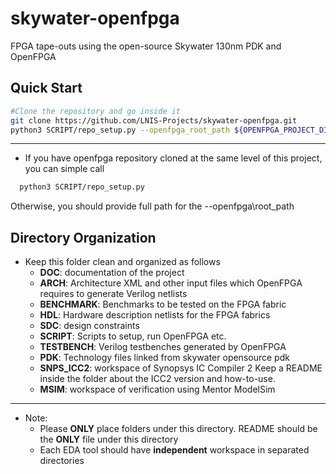 # skywater-openfpga
FPGA tape-outs using the open-source Skywater 130nm PDK and OpenFPGA

## Quick Start

```bash
#Clone the repository and go inside it
git clone https://github.com/LNIS-Projects/skywater-openfpga.git
python3 SCRIPT/repo_setup.py --openfpga_root_path ${OPENFPGA_PROJECT_DIRECTORY}
```
---

* If you have openfpga repository cloned at the same level of this project, you can simple call
```bash
  python3 SCRIPT/repo_setup.py
``` 

Otherwise, you should provide full path for the --openfpga\root\_path

## Directory Organization

* Keep this folder clean and organized as follows
  - **DOC**: documentation of the project
  - **ARCH**: Architecture XML and other input files which OpenFPGA requires to generate Verilog netlists
  - **BENCHMARK**: Benchmarks to be tested on the FPGA fabric
  - **HDL**: Hardware description netlists for the FPGA fabrics
  - **SDC**: design constraints
  - **SCRIPT**: Scripts to setup, run OpenFPGA etc.
  - **TESTBENCH**: Verilog testbenches generated by OpenFPGA 
  - **PDK**: Technology files linked from skywater opensource pdk
  - **SNPS\_ICC2**: workspace of Synopsys IC Compiler 2
                    Keep a README inside the folder about the ICC2 version and how-to-use.
  - **MSIM**: workspace of verification using Mentor ModelSim

---

* Note: 
  - Please **ONLY** place folders under this directory.
    README should be the **ONLY** file under this directory
  - Each EDA tool should have **independent** workspace in separated directories

